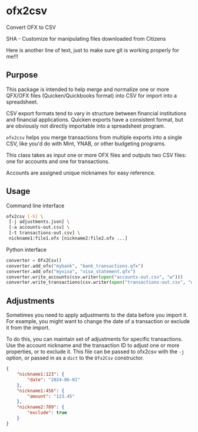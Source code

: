 # ofx2csv

Convert OFX to CSV

SHA - Customize for manipulating files downloaded from Citizens

Here is another line of text, just to make sure git is working properly for me!!!

## Purpose
This package is intended to help merge and normalize one or more QFX/OFX files (Quicken/Quickbooks format) into CSV for import into a spreadsheet.

CSV export formats tend to vary in structure between financial institutions and financial applications. Quicken exports have a consistent format, but are obviously not directly importable into a spreadsheet program.

`ofx2csv` helps you merge transactions from multiple exports into a single CSV, like you'd do with Mint, YNAB, or other budgeting programs.

This class takes as input one or more OFX files and outputs two CSV files: one for accounts and one for transactions.

Accounts are assigned unique nicknames for easy reference.

## Usage

Command line interface

```bash
ofx2csv [-h] \
 [-j adjustments.json] \
 [-a accounts-out.csv] \
 [-t transactions-out.csv] \
 nickname1:file1.ofx [nickname2:file2.ofx ...]
```

Python interface

```python
converter = Ofx2Csv()
converter.add_ofx("mybank", "bank_transactions.qfx")
converter.add_ofx("myvisa", "visa_statement.qfx")
converter.write_accounts(csv.writer(open("accounts-out.csv", "w")))
converter.write_transactions(csv.writer(open("transactions-out.csv", "w")))
```

## Adjustments

Sometimes you need to apply adjustments to the data before you import it. For example, you might want to change the date of a transaction or exclude it from the import.

To do this, you can maintain set of adjustments for specific transactions. Use the account nickname and the transaction ID to adjust one or more properties, or to exclude it. This file can be passed to ofx2csv with the `-j` option, or passed in as a `dict` to the `Ofx2Csv` constructor.

```json
{
    "nickname1:123": {
        "date": "2024-06-01"
    },
    "nickname1:456": {
        "amount": "123.45"
    },
    "nickname2:789": {
        "exclude": true
    }
}
```